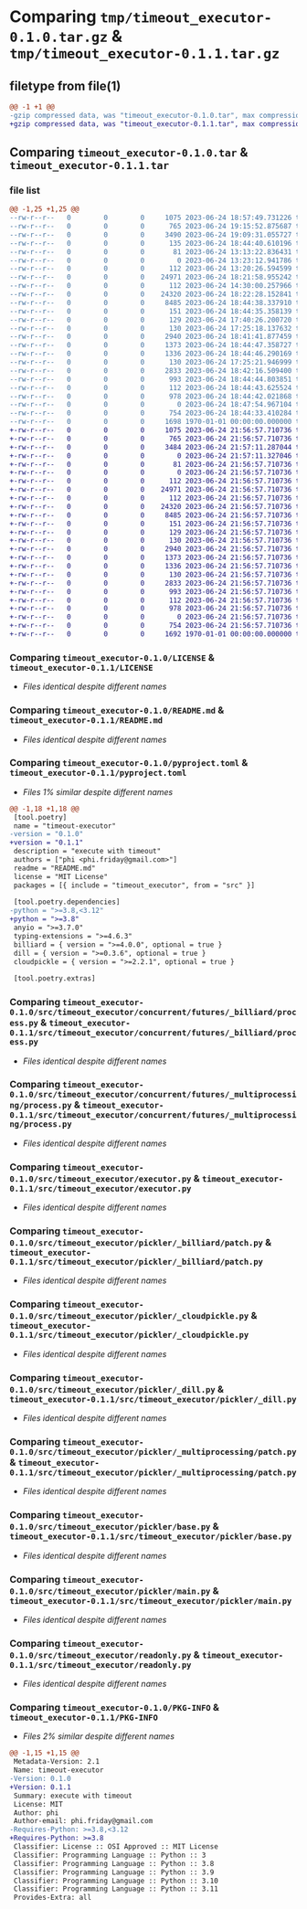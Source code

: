 # Comparing `tmp/timeout_executor-0.1.0.tar.gz` & `tmp/timeout_executor-0.1.1.tar.gz`

## filetype from file(1)

```diff
@@ -1 +1 @@
-gzip compressed data, was "timeout_executor-0.1.0.tar", max compression
+gzip compressed data, was "timeout_executor-0.1.1.tar", max compression
```

## Comparing `timeout_executor-0.1.0.tar` & `timeout_executor-0.1.1.tar`

### file list

```diff
@@ -1,25 +1,25 @@
--rw-r--r--   0        0        0     1075 2023-06-24 18:57:49.731226 timeout_executor-0.1.0/LICENSE
--rw-r--r--   0        0        0      765 2023-06-24 19:15:52.875687 timeout_executor-0.1.0/README.md
--rw-r--r--   0        0        0     3490 2023-06-24 19:09:31.055727 timeout_executor-0.1.0/pyproject.toml
--rw-r--r--   0        0        0      135 2023-06-24 18:44:40.610196 timeout_executor-0.1.0/src/timeout_executor/__init__.py
--rw-r--r--   0        0        0       81 2023-06-24 13:13:22.836431 timeout_executor-0.1.0/src/timeout_executor/concurrent/__init__.py
--rw-r--r--   0        0        0        0 2023-06-24 13:23:12.941786 timeout_executor-0.1.0/src/timeout_executor/concurrent/futures/__init__.py
--rw-r--r--   0        0        0      112 2023-06-24 13:20:26.594599 timeout_executor-0.1.0/src/timeout_executor/concurrent/futures/_billiard/__init__.py
--rw-r--r--   0        0        0    24971 2023-06-24 18:21:58.955242 timeout_executor-0.1.0/src/timeout_executor/concurrent/futures/_billiard/process.py
--rw-r--r--   0        0        0      112 2023-06-24 14:30:00.257966 timeout_executor-0.1.0/src/timeout_executor/concurrent/futures/_multiprocessing/__init__.py
--rw-r--r--   0        0        0    24320 2023-06-24 18:22:28.152841 timeout_executor-0.1.0/src/timeout_executor/concurrent/futures/_multiprocessing/process.py
--rw-r--r--   0        0        0     8485 2023-06-24 18:44:38.337910 timeout_executor-0.1.0/src/timeout_executor/executor.py
--rw-r--r--   0        0        0      151 2023-06-24 18:44:35.358139 timeout_executor-0.1.0/src/timeout_executor/log.py
--rw-r--r--   0        0        0      129 2023-06-24 17:40:26.200720 timeout_executor-0.1.0/src/timeout_executor/pickler/__init__.py
--rw-r--r--   0        0        0      130 2023-06-24 17:25:18.137632 timeout_executor-0.1.0/src/timeout_executor/pickler/_billiard/__init__.py
--rw-r--r--   0        0        0     2940 2023-06-24 18:41:41.877459 timeout_executor-0.1.0/src/timeout_executor/pickler/_billiard/patch.py
--rw-r--r--   0        0        0     1373 2023-06-24 18:44:47.358727 timeout_executor-0.1.0/src/timeout_executor/pickler/_cloudpickle.py
--rw-r--r--   0        0        0     1336 2023-06-24 18:44:46.290169 timeout_executor-0.1.0/src/timeout_executor/pickler/_dill.py
--rw-r--r--   0        0        0      130 2023-06-24 17:25:21.946999 timeout_executor-0.1.0/src/timeout_executor/pickler/_multiprocessing/__init__.py
--rw-r--r--   0        0        0     2833 2023-06-24 18:42:16.509400 timeout_executor-0.1.0/src/timeout_executor/pickler/_multiprocessing/patch.py
--rw-r--r--   0        0        0      993 2023-06-24 18:44:44.803851 timeout_executor-0.1.0/src/timeout_executor/pickler/base.py
--rw-r--r--   0        0        0      112 2023-06-24 18:44:43.625524 timeout_executor-0.1.0/src/timeout_executor/pickler/lock.py
--rw-r--r--   0        0        0      978 2023-06-24 18:44:42.021868 timeout_executor-0.1.0/src/timeout_executor/pickler/main.py
--rw-r--r--   0        0        0        0 2023-06-24 18:47:54.967104 timeout_executor-0.1.0/src/timeout_executor/py.typed
--rw-r--r--   0        0        0      754 2023-06-24 18:44:33.410284 timeout_executor-0.1.0/src/timeout_executor/readonly.py
--rw-r--r--   0        0        0     1698 1970-01-01 00:00:00.000000 timeout_executor-0.1.0/PKG-INFO
+-rw-r--r--   0        0        0     1075 2023-06-24 21:56:57.710736 timeout_executor-0.1.1/LICENSE
+-rw-r--r--   0        0        0      765 2023-06-24 21:56:57.710736 timeout_executor-0.1.1/README.md
+-rw-r--r--   0        0        0     3484 2023-06-24 21:57:11.287044 timeout_executor-0.1.1/pyproject.toml
+-rw-r--r--   0        0        0        0 2023-06-24 21:57:11.327046 timeout_executor-0.1.1/src/timeout_executor/__init__.py
+-rw-r--r--   0        0        0       81 2023-06-24 21:56:57.710736 timeout_executor-0.1.1/src/timeout_executor/concurrent/__init__.py
+-rw-r--r--   0        0        0        0 2023-06-24 21:56:57.710736 timeout_executor-0.1.1/src/timeout_executor/concurrent/futures/__init__.py
+-rw-r--r--   0        0        0      112 2023-06-24 21:56:57.710736 timeout_executor-0.1.1/src/timeout_executor/concurrent/futures/_billiard/__init__.py
+-rw-r--r--   0        0        0    24971 2023-06-24 21:56:57.710736 timeout_executor-0.1.1/src/timeout_executor/concurrent/futures/_billiard/process.py
+-rw-r--r--   0        0        0      112 2023-06-24 21:56:57.710736 timeout_executor-0.1.1/src/timeout_executor/concurrent/futures/_multiprocessing/__init__.py
+-rw-r--r--   0        0        0    24320 2023-06-24 21:56:57.710736 timeout_executor-0.1.1/src/timeout_executor/concurrent/futures/_multiprocessing/process.py
+-rw-r--r--   0        0        0     8485 2023-06-24 21:56:57.710736 timeout_executor-0.1.1/src/timeout_executor/executor.py
+-rw-r--r--   0        0        0      151 2023-06-24 21:56:57.710736 timeout_executor-0.1.1/src/timeout_executor/log.py
+-rw-r--r--   0        0        0      129 2023-06-24 21:56:57.710736 timeout_executor-0.1.1/src/timeout_executor/pickler/__init__.py
+-rw-r--r--   0        0        0      130 2023-06-24 21:56:57.710736 timeout_executor-0.1.1/src/timeout_executor/pickler/_billiard/__init__.py
+-rw-r--r--   0        0        0     2940 2023-06-24 21:56:57.710736 timeout_executor-0.1.1/src/timeout_executor/pickler/_billiard/patch.py
+-rw-r--r--   0        0        0     1373 2023-06-24 21:56:57.710736 timeout_executor-0.1.1/src/timeout_executor/pickler/_cloudpickle.py
+-rw-r--r--   0        0        0     1336 2023-06-24 21:56:57.710736 timeout_executor-0.1.1/src/timeout_executor/pickler/_dill.py
+-rw-r--r--   0        0        0      130 2023-06-24 21:56:57.710736 timeout_executor-0.1.1/src/timeout_executor/pickler/_multiprocessing/__init__.py
+-rw-r--r--   0        0        0     2833 2023-06-24 21:56:57.710736 timeout_executor-0.1.1/src/timeout_executor/pickler/_multiprocessing/patch.py
+-rw-r--r--   0        0        0      993 2023-06-24 21:56:57.710736 timeout_executor-0.1.1/src/timeout_executor/pickler/base.py
+-rw-r--r--   0        0        0      112 2023-06-24 21:56:57.710736 timeout_executor-0.1.1/src/timeout_executor/pickler/lock.py
+-rw-r--r--   0        0        0      978 2023-06-24 21:56:57.710736 timeout_executor-0.1.1/src/timeout_executor/pickler/main.py
+-rw-r--r--   0        0        0        0 2023-06-24 21:56:57.710736 timeout_executor-0.1.1/src/timeout_executor/py.typed
+-rw-r--r--   0        0        0      754 2023-06-24 21:56:57.710736 timeout_executor-0.1.1/src/timeout_executor/readonly.py
+-rw-r--r--   0        0        0     1692 1970-01-01 00:00:00.000000 timeout_executor-0.1.1/PKG-INFO
```

### Comparing `timeout_executor-0.1.0/LICENSE` & `timeout_executor-0.1.1/LICENSE`

 * *Files identical despite different names*

### Comparing `timeout_executor-0.1.0/README.md` & `timeout_executor-0.1.1/README.md`

 * *Files identical despite different names*

### Comparing `timeout_executor-0.1.0/pyproject.toml` & `timeout_executor-0.1.1/pyproject.toml`

 * *Files 1% similar despite different names*

```diff
@@ -1,18 +1,18 @@
 [tool.poetry]
 name = "timeout-executor"
-version = "0.1.0"
+version = "0.1.1"
 description = "execute with timeout"
 authors = ["phi <phi.friday@gmail.com>"]
 readme = "README.md"
 license = "MIT License"
 packages = [{ include = "timeout_executor", from = "src" }]
 
 [tool.poetry.dependencies]
-python = ">=3.8,<3.12"
+python = ">=3.8"
 anyio = ">=3.7.0"
 typing-extensions = ">=4.6.3"
 billiard = { version = ">=4.0.0", optional = true }
 dill = { version = ">=0.3.6", optional = true }
 cloudpickle = { version = ">=2.2.1", optional = true }
 
 [tool.poetry.extras]
```

### Comparing `timeout_executor-0.1.0/src/timeout_executor/concurrent/futures/_billiard/process.py` & `timeout_executor-0.1.1/src/timeout_executor/concurrent/futures/_billiard/process.py`

 * *Files identical despite different names*

### Comparing `timeout_executor-0.1.0/src/timeout_executor/concurrent/futures/_multiprocessing/process.py` & `timeout_executor-0.1.1/src/timeout_executor/concurrent/futures/_multiprocessing/process.py`

 * *Files identical despite different names*

### Comparing `timeout_executor-0.1.0/src/timeout_executor/executor.py` & `timeout_executor-0.1.1/src/timeout_executor/executor.py`

 * *Files identical despite different names*

### Comparing `timeout_executor-0.1.0/src/timeout_executor/pickler/_billiard/patch.py` & `timeout_executor-0.1.1/src/timeout_executor/pickler/_billiard/patch.py`

 * *Files identical despite different names*

### Comparing `timeout_executor-0.1.0/src/timeout_executor/pickler/_cloudpickle.py` & `timeout_executor-0.1.1/src/timeout_executor/pickler/_cloudpickle.py`

 * *Files identical despite different names*

### Comparing `timeout_executor-0.1.0/src/timeout_executor/pickler/_dill.py` & `timeout_executor-0.1.1/src/timeout_executor/pickler/_dill.py`

 * *Files identical despite different names*

### Comparing `timeout_executor-0.1.0/src/timeout_executor/pickler/_multiprocessing/patch.py` & `timeout_executor-0.1.1/src/timeout_executor/pickler/_multiprocessing/patch.py`

 * *Files identical despite different names*

### Comparing `timeout_executor-0.1.0/src/timeout_executor/pickler/base.py` & `timeout_executor-0.1.1/src/timeout_executor/pickler/base.py`

 * *Files identical despite different names*

### Comparing `timeout_executor-0.1.0/src/timeout_executor/pickler/main.py` & `timeout_executor-0.1.1/src/timeout_executor/pickler/main.py`

 * *Files identical despite different names*

### Comparing `timeout_executor-0.1.0/src/timeout_executor/readonly.py` & `timeout_executor-0.1.1/src/timeout_executor/readonly.py`

 * *Files identical despite different names*

### Comparing `timeout_executor-0.1.0/PKG-INFO` & `timeout_executor-0.1.1/PKG-INFO`

 * *Files 2% similar despite different names*

```diff
@@ -1,15 +1,15 @@
 Metadata-Version: 2.1
 Name: timeout-executor
-Version: 0.1.0
+Version: 0.1.1
 Summary: execute with timeout
 License: MIT
 Author: phi
 Author-email: phi.friday@gmail.com
-Requires-Python: >=3.8,<3.12
+Requires-Python: >=3.8
 Classifier: License :: OSI Approved :: MIT License
 Classifier: Programming Language :: Python :: 3
 Classifier: Programming Language :: Python :: 3.8
 Classifier: Programming Language :: Python :: 3.9
 Classifier: Programming Language :: Python :: 3.10
 Classifier: Programming Language :: Python :: 3.11
 Provides-Extra: all
```

